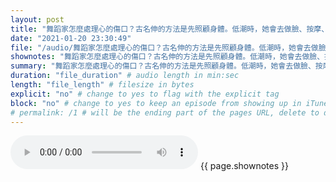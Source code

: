 ```yaml
---
layout: post
title: "舞蹈家怎麼處理心的傷口？古名伸的方法是先照顧身體。低潮時，她會去做臉、按摩、喝咖啡。另外，早在大學時期，她就很喜歡上陽明山洗溫泉。她的車子上固定放著梳子、毛巾、沐浴乳等泡湯道具，以便隨時犒賞自己。" # quotes allow forbidden characters like the colon
date: "2021-01-20 23:30:49"
file: "/audio/舞蹈家怎麼處理心的傷口？古名伸的方法是先照顧身體。低潮時，她會去做臉、按摩、喝咖啡。另外，早在大學時期，她就很喜歡上陽明山洗溫泉。她的車子上固定放著梳子、毛巾、沐浴乳等泡湯道具，以便隨時犒賞自己。.mp3"
shownotes: "舞蹈家怎麼處理心的傷口？古名伸的方法是先照顧身體。低潮時，她會去做臉、按摩、喝咖啡。另外，早在大學時期，她就很喜歡上陽明山洗溫泉。她的車子上固定放著梳子、毛巾、沐浴乳等泡湯道具，以便隨時犒賞自己。"
summary: "舞蹈家怎麼處理心的傷口？古名伸的方法是先照顧身體。低潮時，她會去做臉、按摩、喝咖啡。另外，早在大學時期，她就很喜歡上陽明山洗溫泉。她的車子上固定放著梳子、毛巾、沐浴乳等泡湯道具，以便隨時犒賞自己。"
duration: "file_duration" # audio length in min:sec
length: "file_length" # filesize in bytes
explicit: "no" # change to yes to flag with the explicit tag
block: "no" # change to yes to keep an episode from showing up in iTunes
# permalink: /1 # will be the ending part of the pages URL, delete to default to the title
---
```


<audio controls>
<source src="{{site.url}}{{site.baseurl}}{{ page.file }}" type="audio/x-mp3">
Your browser does not support the audio element.
</audio>
{{ page.shownotes }}

